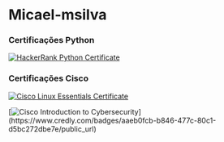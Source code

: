 # Micael-msilva

### Certificações Python
[![HackerRank Python Certificate](https://github.com/user-attachments/assets/0dfafd98-5374-4b12-8b79-5859a9ad99af)](https://www.hackerrank.com/certificates/iframe/a6bb520be45e)

### Certificações Cisco
[![Cisco Linux Essentials Certificate](https://github.com/user-attachments/assets/dbf26f94-a894-4761-9e4e-79a2ae2b0643)](https://www.credly.com/badges/98780d36-a63f-4bf8-8303-b09793f919b6/public_url)

[![Cisco Introduction to Cybersecurity]([https://github.com/user-attachments/assets/9f8bf98f-a0a8-441a-a632-dfb6471922b3](https://github.com/user-attachments/assets/2b6e42c7-d37a-43a3-99c5-d1e67d738a22))](https://www.credly.com/badges/aaeb0fcb-b846-477c-80c1-d5bc272dbe7e/public_url)
